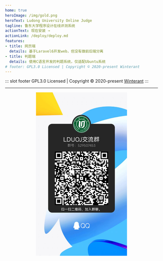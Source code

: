 ```yaml
---
home: true
heroImage: /img/gold.png
heroText: Ludong University Online Judge
tagline: 鲁东大学程序设计在线评测系统
actionText: 现在安装 →
actionLink: /deploy/deploy.md
features:
- title: 网页端
  details: 基于Laravel6开发web，但没有做前后端分离
- title: 判题端
  details: 使用C语言开发的判题系统，仅适配Ubuntu系统
# footer: GPL3.0 Licensed | Copyright © 2020-present Winterant
---
```


::: slot footer
GPL3.0 Licensed | Copyright © 2020-present [Winterant](https://github.com/winterant)
:::

---

<div align="center">
<img src="./.vuepress/public/img/qqgroup.jpg" width="300">
</div>
